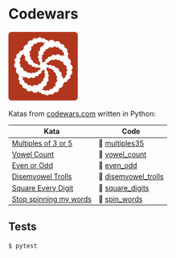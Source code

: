 # Codewars

![Codewars](codewars.svg)

Katas from [codewars.com](https://www.codewars.com/kata/latest/python?q=&beta=false&order_by=popularity%20desc) written in Python:

| Kata                                                                             | Code                                       |
| -------------------------------------------------------------------------------- | ------------------------------------------ |
| [Multiples of 3 or 5](https://www.codewars.com/kata/514b92a657cdc65150000006)    | 📂 [multiples35](multiples35/)             |
| [Vowel Count](https://www.codewars.com/kata/54ff3102c1bad923760001f3)            | 📂 [vowel_count](vowel_count/)             |
| [Even or Odd](https://www.codewars.com/kata/53da3dbb4a5168369a0000fe)            | 📂 [even_odd](even_odd/)                   |
| [Disemvowel Trolls](https://www.codewars.com/kata/52fba66badcd10859f00097e)      | 📂 [disemvowel_trolls](disemvowel_trolls/) |
| [Square Every Digit](https://www.codewars.com/kata/546e2562b03326a88e000020)     | 📂 [square_digits](square_digits/)         |
| [Stop spinning my words](https://www.codewars.com/kata/5264d2b162488dc400000001) | 📂 [spin_words](spin_words/)               |

## Tests

```console
$ pytest
```

